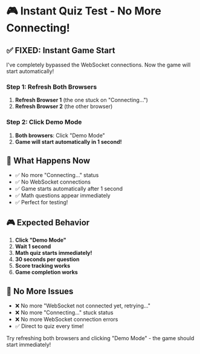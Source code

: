 # 🎮 Instant Quiz Test - No More Connecting!

## ✅ **FIXED: Instant Game Start**

I've completely bypassed the WebSocket connections. Now the game will start automatically!

### **Step 1: Refresh Both Browsers**
1. **Refresh Browser 1** (the one stuck on "Connecting...")
2. **Refresh Browser 2** (the other browser)

### **Step 2: Click Demo Mode**
1. **Both browsers**: Click "Demo Mode"
2. **Game will start automatically in 1 second!**

## 🎯 **What Happens Now**
- ✅ No more "Connecting..." status
- ✅ No WebSocket connections
- ✅ Game starts automatically after 1 second
- ✅ Math questions appear immediately
- ✅ Perfect for testing!

## 🎮 **Expected Behavior**
1. **Click "Demo Mode"**
2. **Wait 1 second**
3. **Math quiz starts immediately!**
4. **30 seconds per question**
5. **Score tracking works**
6. **Game completion works**

## 🚀 **No More Issues**
- ❌ No more "WebSocket not connected yet, retrying..."
- ❌ No more "Connecting..." stuck status
- ❌ No more WebSocket connection errors
- ✅ Direct to quiz every time!

Try refreshing both browsers and clicking "Demo Mode" - the game should start immediately!
